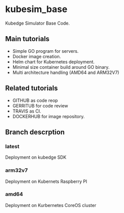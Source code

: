 # kubesim_base

Kubedge Simulator Base Code.

## Main tutorials

- Simple GO program for servers.
- Docker image creation.
- Helm chart for Kubernetes deployment.
- Minimal size container build around GO binary.
- Multi architecture handling (AMD64 and ARM32V7)

## Related tutorials

- GITHUB as code reop
- GERRITUB for code review
- TRAVIS as CI.
- DOCKERHUB  for image repository.

## Branch descrption

### latest

Deployment on kubedge SDK

### arm32v7

Deployment on Kubernets Raspberry PI

### amd64

Deployment on Kurbernetes CoreOS cluster
